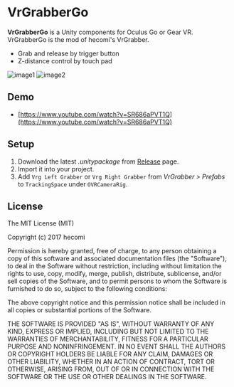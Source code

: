 VrGrabberGo
=========

**VrGrabberGo** is a Unity components for Oculus Go or Gear VR.
VrGrabberGo is the mod of hecomi's VrGrabber.

-   Grab and release by trigger button
-   Z-distance control by touch pad

![image1](https://raw.githubusercontent.com/RyoKosaka/ryokosaka.github.io/master/image/vrgrabbergo/vrgrabbergo1.jpg)
![image2](https://raw.githubusercontent.com/RyoKosaka/ryokosaka.github.io/master/image/vrgrabbergo/vrgrabbergo2.jpg)

Demo
----

-   [https://www.youtube.com/watch?v=SR686aPVT1Q](https://www.youtube.com/watch?v=SR686aPVT1Q)

Setup
-------

1.  Download the latest *.unitypackage* from [Release](https://github.com/ryokosaka/VrGrabberGo/releases) page.
2.  Import it into your project.
3.  Add `Vrg Left Grabber` or `Vrg Right Grabber` from *VrGrabber > Prefabs*
    to `TrackingSpace` under `OVRCameraRig`.

License
-------

The MIT License (MIT)

Copyright (c) 2017 hecomi

Permission is hereby granted, free of charge, to any person obtaining a copy of
this software and associated documentation files (the "Software"), to deal in
the Software without restriction, including without limitation the rights to
use, copy, modify, merge, publish, distribute, sublicense, and/or sell copies of
the Software, and to permit persons to whom the Software is furnished to do so,
subject to the following conditions:

The above copyright notice and this permission notice shall be included in all
copies or substantial portions of the Software.

THE SOFTWARE IS PROVIDED "AS IS", WITHOUT WARRANTY OF ANY KIND, EXPRESS OR
IMPLIED, INCLUDING BUT NOT LIMITED TO THE WARRANTIES OF MERCHANTABILITY, FITNESS
FOR A PARTICULAR PURPOSE AND NONINFRINGEMENT. IN NO EVENT SHALL THE AUTHORS OR
COPYRIGHT HOLDERS BE LIABLE FOR ANY CLAIM, DAMAGES OR OTHER LIABILITY, WHETHER
IN AN ACTION OF CONTRACT, TORT OR OTHERWISE, ARISING FROM, OUT OF OR IN
CONNECTION WITH THE SOFTWARE OR THE USE OR OTHER DEALINGS IN THE SOFTWARE.
